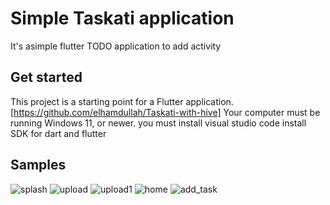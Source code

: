 # Simple Taskati application
It's asimple flutter TODO application to add activity 

## Get started 
This project is a starting point for a Flutter application. [https://github.com/elhamdullah/Taskati-with-hive]
Your computer must be running Windows 11, or newer. you must install visual studio code install SDK for dart and flutter

## Samples

![splash](https://github.com/user-attachments/assets/b0f6edaf-8cb8-4e8f-9407-15e457b01423)
![upload](https://github.com/user-attachments/assets/58fb1880-fb3a-44b3-bf15-e3897b1152b7)
![upload1](https://github.com/user-attachments/assets/8f510b53-6ce4-42aa-a5ba-c04889b75696)
![home](https://github.com/user-attachments/assets/c9fd738f-8a45-4e00-af68-57ebd6f7ce8c)
![add_task](https://github.com/user-attachments/assets/b9edb16c-73dd-492e-856a-25c9a030eaa2)
